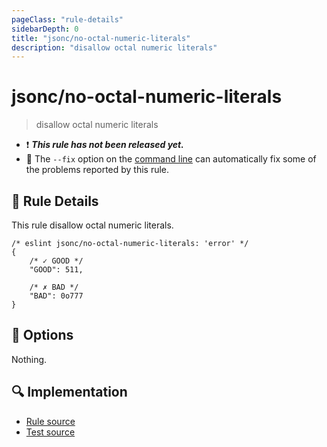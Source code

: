 ```yaml
---
pageClass: "rule-details"
sidebarDepth: 0
title: "jsonc/no-octal-numeric-literals"
description: "disallow octal numeric literals"
---
```

# jsonc/no-octal-numeric-literals

> disallow octal numeric literals

- :exclamation: <badge text="This rule has not been released yet." vertical="middle" type="error"> ***This rule has not been released yet.*** </badge>
- :wrench: The `--fix` option on the [command line](https://eslint.org/docs/user-guide/command-line-interface#fixing-problems) can automatically fix some of the problems reported by this rule.

## :book: Rule Details

This rule disallow octal numeric literals.

<eslint-code-block fix>

<!-- eslint-skip -->

```json5
/* eslint jsonc/no-octal-numeric-literals: 'error' */
{
    /* ✓ GOOD */
    "GOOD": 511,

    /* ✗ BAD */
    "BAD": 0o777
}
```

</eslint-code-block>

## :wrench: Options

Nothing.

## :mag: Implementation

- [Rule source](https://github.com/ota-meshi/eslint-plugin-jsonc/blob/master/lib/rules/no-octal-numeric-literals.ts)
- [Test source](https://github.com/ota-meshi/eslint-plugin-jsonc/blob/master/tests/lib/rules/no-octal-numeric-literals.js)
